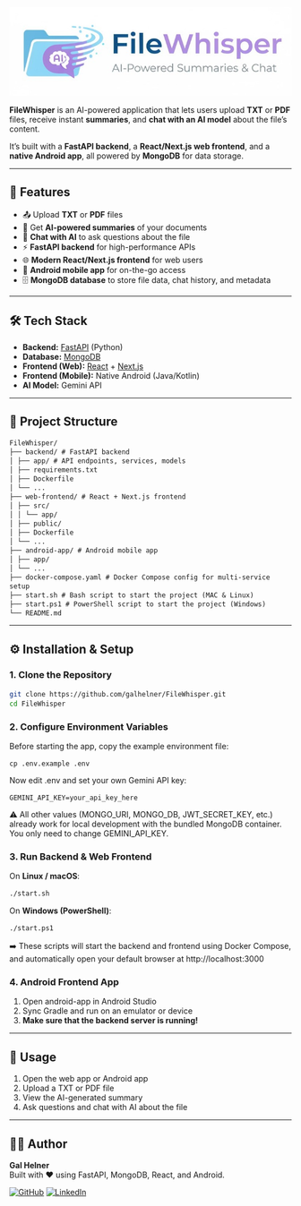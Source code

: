 <p align="center">
  <img src="file_whisper_logo.JPG" alt="FileWhisper Logo"/>
</p>

**FileWhisper** is an AI-powered application that lets users upload **TXT** or **PDF** files, receive instant **summaries**, and **chat with an AI model** about the file’s content.  

It’s built with a **FastAPI backend**, a **React/Next.js web frontend**, and a **native Android app**, all powered by **MongoDB** for data storage.

---

## 🚀 Features
- 📤 Upload **TXT** or **PDF** files  
- 🤖 Get **AI-powered summaries** of your documents  
- 💬 **Chat with AI** to ask questions about the file  
- ⚡ **FastAPI backend** for high-performance APIs  
- 🌐 **Modern React/Next.js frontend** for web users  
- 📱 **Android mobile app** for on-the-go access  
- 🗄️ **MongoDB database** to store file data, chat history, and metadata  

---

## 🛠️ Tech Stack
- **Backend:** [FastAPI](https://fastapi.tiangolo.com/) (Python)  
- **Database:** [MongoDB](https://www.mongodb.com/)  
- **Frontend (Web):** [React](https://react.dev/) + [Next.js](https://nextjs.org/)  
- **Frontend (Mobile):** Native Android (Java/Kotlin)  
- **AI Model:** Gemini API 

---

## 📂 Project Structure
```
FileWhisper/
├── backend/ # FastAPI backend
│ ├── app/ # API endpoints, services, models
│ ├── requirements.txt
│ ├── Dockerfile
│ └── ...
├── web-frontend/ # React + Next.js frontend
│ ├── src/
│ │ └── app/
│ ├── public/
│ ├── Dockerfile
│ └── ...
├── android-app/ # Android mobile app
│ ├── app/
│ └── ...
├── docker-compose.yaml # Docker Compose config for multi-service setup
├── start.sh # Bash script to start the project (MAC & Linux)
├── start.ps1 # PowerShell script to start the project (Windows)
└── README.md
```


---

## ⚙️ Installation & Setup

### 1. Clone the Repository
```bash
git clone https://github.com/galhelner/FileWhisper.git
cd FileWhisper
```

### 2. Configure Environment Variables
Before starting the app, copy the example environment file:
```
cp .env.example .env
```
Now edit .env and set your own Gemini API key:
```
GEMINI_API_KEY=your_api_key_here
```
⚠️ All other values (MONGO_URI, MONGO_DB, JWT_SECRET_KEY, etc.) already work
for local development with the bundled MongoDB container.
You only need to change GEMINI_API_KEY.

### 3. Run Backend & Web Frontend

On **Linux / macOS**:
```bash
./start.sh
```

On **Windows (PowerShell)**:
```bash
./start.ps1
```

➡️ These scripts will start the backend and frontend using Docker Compose,
and automatically open your default browser at http://localhost:3000

### 4. Android Frontend App
1. Open android-app in Android Studio
2. Sync Gradle and run on an emulator or device
3. **Make sure that the backend server is running!** 

---

## 📖 Usage

1. Open the web app or Android app
2. Upload a TXT or PDF file
3. View the AI-generated summary
4. Ask questions and chat with AI about the file

---

## 👨‍💻 Author

**Gal Helner**  
Built with ❤️ using FastAPI, MongoDB, React, and Android.

[![GitHub](https://img.shields.io/badge/GitHub-100000?style=flat&logo=github&logoColor=white)](https://github.com/galhelner)
[![LinkedIn](https://img.shields.io/badge/LinkedIn-0A66C2?style=flat&logo=linkedin&logoColor=white)](https://www.linkedin.com/in/galhelner/)

